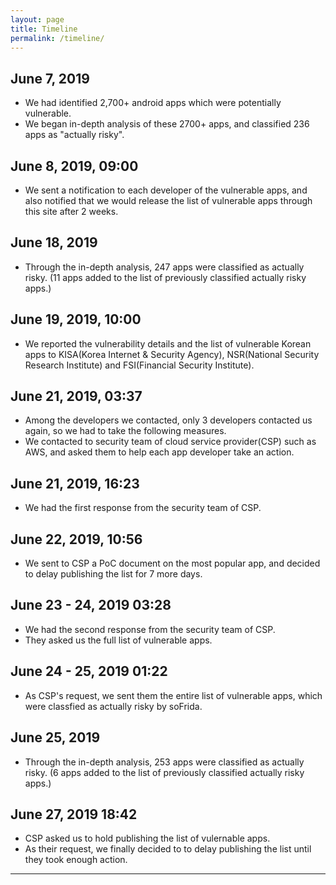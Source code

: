```yaml
---
layout: page
title: Timeline
permalink: /timeline/
---
```


## June 7, 2019

- We had identified 2,700+ android apps which were potentially vulnerable.
- We began in-depth analysis of these 2700+ apps, and classified 236 apps as "actually risky".

## June 8, 2019, 09:00

- We sent a notification to each developer of the vulnerable apps, and also notified that we would release the list of vulnerable apps through this site after 2 weeks.

## June 18, 2019

- Through the in-depth analysis, 247 apps were classified as actually risky. (11 apps added to the list of previously classified actually risky apps.)

## June 19, 2019, 10:00

- We reported the vulnerability details and the list of vulnerable Korean apps to KISA(Korea Internet & Security Agency), NSR(National Security Research Institute) and FSI(Financial Security Institute).

## June 21, 2019, 03:37 

- Among the developers we contacted, only 3 developers contacted us again, so we had to take the following measures.
- We contacted to security team of cloud service provider(CSP) such as AWS, and asked them to help each app developer take an action.

## June 21, 2019, 16:23

- We had the first response from the security team of CSP.

## June 22, 2019, 10:56

- We sent to CSP a PoC document on the most popular app, and decided to delay publishing the list for 7 more days.

## June 23 - 24, 2019 03:28

- We had the second response from the security team of CSP.
- They asked us the full list of vulnerable apps.

## June 24 - 25, 2019 01:22

- As CSP's request, we sent them the entire list of vulnerable apps, which were classfied as actually risky by soFrida. 

## June 25, 2019

- Through the in-depth analysis, 253 apps were classified as actually risky. (6 apps added to the list of previously classified actually risky apps.)

## June 27, 2019 18:42

- CSP asked us to hold publishing the list of vulernable apps.
- As their request, we finally decided to to delay publishing the list until they took enough action.

---
